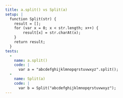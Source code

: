 ```yaml
---
title: a.split() vs Split(a)
setup: |
  function Split(str) {
  	result = [];
  	for (var x = 0; x < str.length; x++) {
  		result[x] = str.charAt(x);
  	}
  	return result;
  }
tests:
  -
    name: a.split()
    code: |
      var a = "abcdefghijklmnopqrstuvwxyz".split();
  -
    name: Split(a)
    code: |
      var b = Split("abcdefghijklmnopqrstuvwxyz");
---
```


